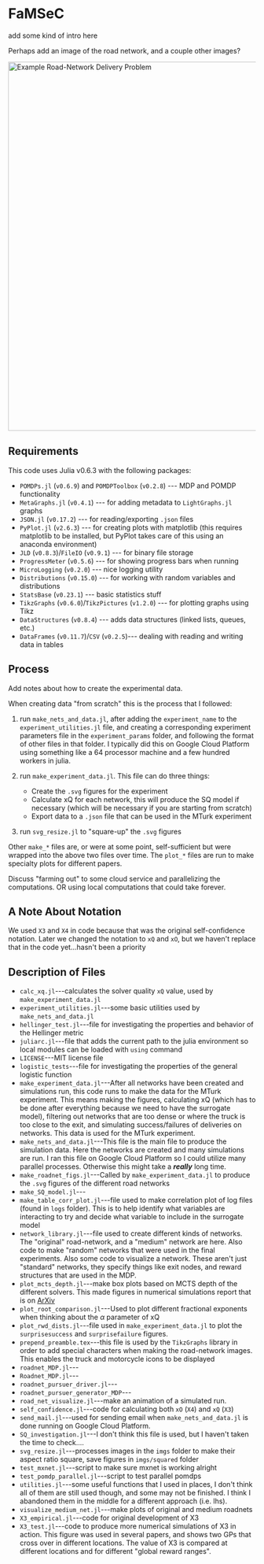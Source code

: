 # FaMSeC
add some kind of intro here

Perhaps add an image of the road network, and a couple other images?

<img src="resources/demo/orig.png" alt="Example Road-Network Delivery Problem" width="750">

## Requirements
This code uses Julia v0.6.3 with the following packages:

* `POMDPs.jl` (`v0.6.9`) and `POMDPToolbox` (`v0.2.8`) --- MDP and POMDP functionality
* `MetaGraphs.jl` (`v0.4.1`) --- for adding metadata to `LightGraphs.jl` graphs
* `JSON.jl` (`v0.17.2`) --- for reading/exporting `.json` files
* `PyPlot.jl` (`v2.6.3`) --- for creating plots with matplotlib (this requires matplotlib to be installed, but PyPlot takes care of this using an anaconda environment)
* `JLD` (`v0.8.3`)/`FileIO` (`v0.9.1`)  --- for binary file storage
* `ProgressMeter` (`v0.5.6`) --- for showing progress bars when running
* `MicroLogging` (`v0.2.0`) --- nice logging utility
* `Distributions` (`v0.15.0`) --- for working with random variables and distributions
* `StatsBase` (`v0.23.1`) --- basic statistics stuff
* `TikzGraphs` (`v0.6.0`)/`TikzPictures` (`v1.2.0`) --- for plotting graphs using Tikz
* `DataStructures` (`v0.8.4`) --- adds data structures (linked lists, queues, etc.)
* `DataFrames` (`v0.11.7`)/`CSV` (`v0.2.5`)--- dealing with reading and writing data in tables

## Process
Add notes about how to create the experimental data.

When creating data "from scratch" this is the process that I followed:

1. run `make_nets_and_data.jl`, after adding the `experiment_name` to the `experiment_utilities.jl` file, and creating a corresponding experiment parameters file in the `experiment_params` folder, and following the format of other files in that folder. I typically did this on Google Cloud Platform using something like a 64 processor machine and a few hundred workers in julia.

2. run `make_experiment_data.jl`. This file can do three things:
    * Create the `.svg` figures for the experiment
    * Calculate xQ for each network, this will produce the SQ model if necessary (which will be necessary if you are starting from scratch)
    * Export data to a `.json` file that can be used in the MTurk experiment

3. run `svg_resize.jl` to "square-up" the `.svg` figures

Other `make_*` files are, or were at some point, self-sufficient but were wrapped into the above two files over time. The `plot_*` files are run to make specialty plots for different papers.

Discuss "farming out" to some cloud service and parallelizing the computations. OR using local computations that could take forever.

## A Note About Notation
We used `X3` and `X4` in code because that was the original self-confidence notation. Later we changed the notation to `xQ` and `xO`, but we haven't replace that in the code yet...hasn't been a priority

## Description of Files

* `calc_xq.jl`---calculates the solver quality `xQ` value, used by `make_experiment_data.jl`
* `experiment_utilities.jl`---some basic utilities used by `make_nets_and_data.jl`
* `hellinger_test.jl`---file for investigating the properties and behavior of the Hellinger metric
* `juliarc.jl`---file that adds the current path to the julia environment so local modules can be loaded with `using` command
* `LICENSE`---MIT license file
* `logistic_tests`---file for investigating the properties of the general logistic function
* `make_experiment_data.jl`---After all networks have been created and simulations run, this code runs to make the data for the MTurk experiment. This means making the figures, calculating xQ (which has to be done after everything because we need to have the surrogate model), filtering out networks that are too dense or where the truck is too close to the exit, and simulating success/failures of deliveries on networks. This data is used for the MTurk experiment.
* `make_nets_and_data.jl`---This file is the main file to produce the simulation data. Here the networks are created and many simulations are run.  I ran this file on Google Cloud Platform so I could utilize many parallel processes. Otherwise this might take a ***really*** long time.
* `make_roadnet_figs.jl`---Called by `make_experiment_data.jl` to produce the `.svg` figures of the different road networks
* `make_SQ_model.jl`---
* `make_table_corr_plot.jl`---file used to make correlation plot of log files (found in `logs` folder). This is to help identify what variables are interacting to try and decide what variable to include in the surrogate model
* `network_library.jl`---file used to create different kinds of networks. The "original" road-network, and a "medium" network are here. Also code to make "random" networks that were used in the final experiments. Also some code to visualize a network. These aren't just "standard" networks, they specify things like exit nodes, and reward structures that are used in the MDP.
* `plot_mcts_depth.jl`---make box plots based on MCTS depth of the different solvers. This made figures in numerical simulations report that is on [ArXiv][1]
* `plot_root_comparison.jl`---Used to plot different fractional exponents when thinking about the $\alpha$ parameter of xQ
* `plot_rwd_dists.jl`---file used in `make_experiment_data.jl` to plot the `surprisesuccess` and `surprisefailure` figures.
* `prepend_preamble.tex`---this file is used by the `TikzGraphs` library in order to add special characters when making the road-network images. This enables the truck and motorcycle icons to be displayed
* `roadnet_MDP.jl`---
* `Roadnet_MDP.jl`---
* `roadnet_pursuer_driver.jl`---
* `roadnet_pursuer_generator_MDP`---
* `road_net_visualize.jl`---make an animation of a simulated run.
* `self_confidence.jl`---code for calculating both `xO` (`X4`) and `xQ` (`X3`)
* `send_mail.jl`---used for sending email when `make_nets_and_data.jl` is done running on Google Cloud Platform.
* `SQ_investigation.jl`---I don't think this file is used, but I haven't taken the time to check....
* `svg_resize.jl`---processes images in the `imgs` folder to make their aspect ratio square, save figures in `imgs/squared` folder
* `test_mxnet.jl`---script to make sure mxnet is working alright
* `test_pomdp_parallel.jl`---script to test parallel pomdps
* `utilities.jl`---some useful functions that I used in places, I don't think all of them are still used though, and some may not be finished. I think I abandoned them in the middle for a different approach (i.e. lhs).
* `visualize_medium_net.jl`---make plots of original and medium roadnets
* `X3_empirical.jl`---code for original development of X3
* `X3_test.jl`---code to produce more numerical simulations of X3 in action. This figure was used in several papers, and shows two GPs that cross over in different locations. The value of X3 is compared at different locations and for different "global reward ranges".

[1]:https://arxiv.org/abs/1810.06519
